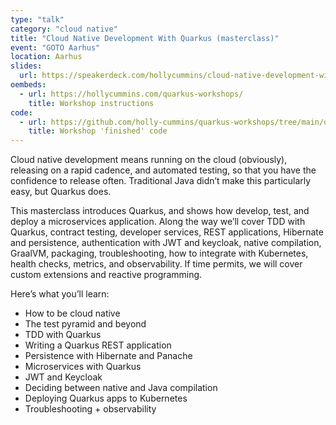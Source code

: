 ```yaml
---
type: "talk"
category: "cloud native"
title: "Cloud Native Development With Quarkus (masterclass)"
event: "GOTO Aarhus"
location: Aarhus
slides:
  url: https://speakerdeck.com/hollycummins/cloud-native-development-with-quarkus-goto-masterclass-a9a0d7ff-4c33-45ec-9b25-7774fedd7f17
oembeds:
  - url: https://hollycummins.com/quarkus-workshops/
    title: Workshop instructions
code: 
  - url: https://github.com/holly-cummins/quarkus-workshops/tree/main/quarkus-workshop-super-heroes/super-heroes
    title: Workshop 'finished' code
---
```

Cloud native development means running on the cloud (obviously), releasing on a rapid cadence, and automated testing, so that you have the confidence to release often. Traditional Java didn’t make this particularly easy, but Quarkus does.

This masterclass introduces Quarkus, and shows how develop, test, and deploy a microservices application. Along the way we’ll cover TDD with Quarkus, contract testing, developer services, REST applications, Hibernate and persistence, authentication with JWT and keycloak, native compilation, GraalVM, packaging, troubleshooting, how to integrate with Kubernetes, health checks, metrics, and observability. If time permits, we will cover custom extensions and reactive programming.

Here’s what you’ll learn:

 - How to be cloud native
 - The test pyramid and beyond
 - TDD with Quarkus
 - Writing a Quarkus REST application
 - Persistence with Hibernate and Panache
 - Microservices with Quarkus
 - JWT and Keycloak
 - Deciding between native and Java compilation
 - Deploying Quarkus apps to Kubernetes
 - Troubleshooting + observability

 